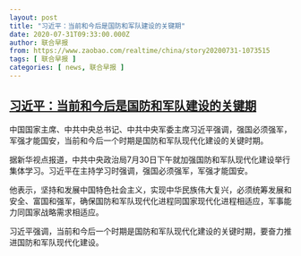 ```yaml
---
layout: post
title: "习近平：当前和今后是国防和军队建设的关键期"
date: 2020-07-31T09:33:00.000Z
author: 联合早报
from: https://www.zaobao.com/realtime/china/story20200731-1073515
tags: [ 联合早报 ]
categories: [ news, 联合早报 ]
---
```

<!--1596187980000-->
[习近平：当前和今后是国防和军队建设的关键期](https://www.zaobao.com/realtime/china/story20200731-1073515)
------

<div>
<p>中国国家主席、中共中央总书记、中共中央军委主席习近平强调，强国必须强军，军强才能国安，当前和今后一个时期是国防和军队现代化建设的关键时期。</p><p>据新华视点报道，中共中央政治局7月30日下午就加强国防和军队现代化建设举行集体学习。习近平在主持学习时强调，强国必须强军，军强才能国安。</p><p>他表示，坚持和发展中国特色社会主义，实现中华民族伟大复兴，必须统筹发展和安全、富国和强军，确保国防和军队现代化进程同国家现代化进程相适应，军事能力同国家战略需求相适应。</p><section id="imu"><div id="dfp-ad-imu1-wrapper" class="dfp-tag-wrapper"><div id="dfp-ad-imu1" class="dfp-tag-wrapper"></div></div></section><p>习近平强调，当前和今后一个时期是国防和军队现代化建设的关键时期，要奋力推进国防和军队现代化建设。</p><div id="innity-in-post"></div><div id="dfp-ad-midarticlespecial-wrapper" class="dfp-tag-wrapper"><div id="dfp-ad-midarticlespecial" class="dfp-tag-wrapper"></div></div>
</div>
